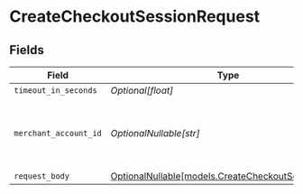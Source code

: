 # CreateCheckoutSessionRequest


## Fields

| Field                                                                                        | Type                                                                                         | Required                                                                                     | Description                                                                                  |
| -------------------------------------------------------------------------------------------- | -------------------------------------------------------------------------------------------- | -------------------------------------------------------------------------------------------- | -------------------------------------------------------------------------------------------- |
| `timeout_in_seconds`                                                                         | *Optional[float]*                                                                            | :heavy_minus_sign:                                                                           | N/A                                                                                          |
| `merchant_account_id`                                                                        | *OptionalNullable[str]*                                                                      | :heavy_minus_sign:                                                                           | The ID of the merchant account to use for this request.                                      |
| `request_body`                                                                               | [OptionalNullable[models.CreateCheckoutSessionBody]](../models/createcheckoutsessionbody.md) | :heavy_minus_sign:                                                                           | N/A                                                                                          |
